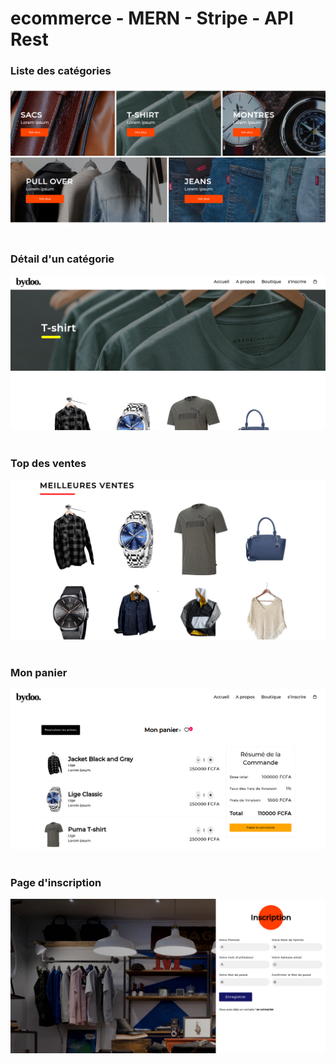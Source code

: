 # **ecommerce - MERN - Stripe - API Rest**

### **Liste des catégories**
![Tous mes categories](./Captures/capture4.png)
<br></br>

### **Détail d'un catégorie**
![Detail d'une categorie](./Captures/capture2.png)
<br></br>

### **Top des ventes**
![Top Ventes](./Captures/capture5.png)
<br></br>

### **Mon panier**
![Mon super panier](./Captures/capture1.png)
<br></br>

### **Page d'inscription**
![Page d'inscription](./Captures/capture3.png)

